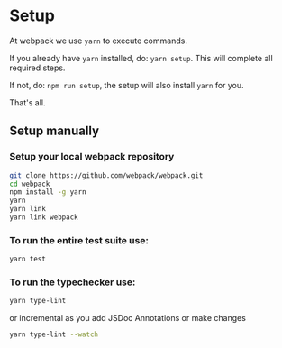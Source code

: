 # Setup

At webpack we use `yarn` to execute commands.

If you already have `yarn` installed, do: `yarn setup`. This will complete all required steps.

If not, do: `npm run setup`, the setup will also install `yarn` for you.

That's all.

## Setup manually

### Setup your local webpack repository

```bash
git clone https://github.com/webpack/webpack.git
cd webpack
npm install -g yarn
yarn
yarn link
yarn link webpack
```

### To run the entire test suite use:

```bash
yarn test
```

### To run the typechecker use:

```bash
yarn type-lint
```

or incremental as you add JSDoc Annotations or make changes

```bash
yarn type-lint --watch
```
